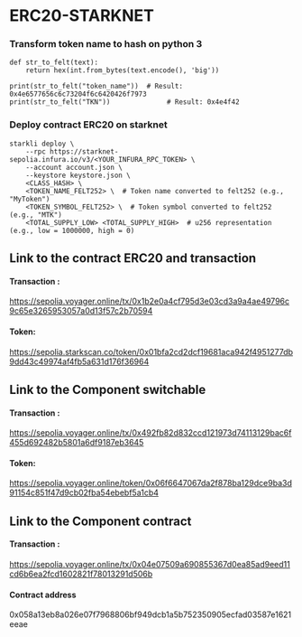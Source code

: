 # ERC20-STARKNET

### Transform token name to hash on python 3
```
def str_to_felt(text):
    return hex(int.from_bytes(text.encode(), 'big'))

print(str_to_felt("token_name"))  # Result: 0x4e6577656c6c73204f6c6420426f7973
print(str_to_felt("TKN"))              # Result: 0x4e4f42

```

### Deploy contract ERC20 on starknet
```
starkli deploy \
    --rpc https://starknet-sepolia.infura.io/v3/<YOUR_INFURA_RPC_TOKEN> \
    --account account.json \
    --keystore keystore.json \
    <CLASS_HASH> \  
    <TOKEN_NAME_FELT252> \  # Token name converted to felt252 (e.g., "MyToken")
    <TOKEN_SYMBOL_FELT252> \  # Token symbol converted to felt252 (e.g., "MTK")
    <TOTAL_SUPPLY_LOW> <TOTAL_SUPPLY_HIGH>  # u256 representation (e.g., low = 1000000, high = 0)
```

## Link to the contract ERC20 and transaction

#### Transaction :
https://sepolia.voyager.online/tx/0x1b2e0a4cf795d3e03cd3a9a4ae49796c9c65e3265953057a0d13f57c2b70594

#### Token:
https://sepolia.starkscan.co/token/0x01bfa2cd2dcf19681aca942f4951277db9dd43c49974af4fb5a631d176f36964



## Link to the Component switchable

#### Transaction :
https://sepolia.voyager.online/tx/0x492fb82d832ccd121973d74113129bac6f455d692482b5801a6df9187eb3645

#### Token:
https://sepolia.voyager.online/token/0x06f6647067da2f878ba129dce9ba3d91154c851f47d9cb02fba54ebebf5a1cb4


## Link to the Component contract

#### Transaction :
https://sepolia.voyager.online/tx/0x04e07509a690855367d0ea85ad9eed11cd6b6ea2fcd1602821f78013291d506b

#### Contract address
0x058a13eb8a026e07f7968806bf949dcb1a5b752350905ecfad03587e1621eeae